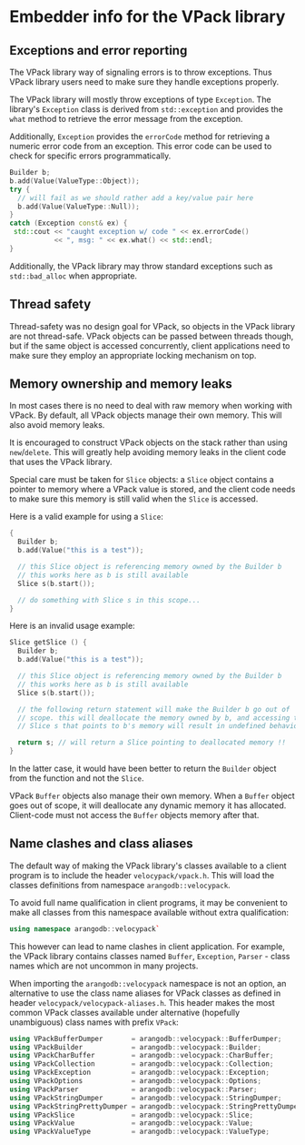 Embedder info for the VPack library
===================================

Exceptions and error reporting
------------------------------

The VPack library way of signaling errors is to throw exceptions. Thus VPack
library users need to make sure they handle exceptions properly.

The VPack library will mostly throw exceptions of type `Exception`. The library's
`Exception` class is derived from `std::exception` and provides the `what` method
to retrieve the error message from the exception.

Additionally, `Exception` provides the `errorCode` method for retrieving a
numeric error code from an exception. This error code can be used to check for
specific errors programmatically.

```cpp
Builder b;
b.add(Value(ValueType::Object));
try {
  // will fail as we should rather add a key/value pair here
  b.add(Value(ValueType::Null));
}
catch (Exception const& ex) {
 std::cout << "caught exception w/ code " << ex.errorCode()
           << ", msg: " << ex.what() << std::endl;
}
```

Additionally, the VPack library may throw standard exceptions such as
`std::bad_alloc` when appropriate.


Thread safety
-------------

Thread-safety was no design goal for VPack, so objects in the VPack library
are not thread-safe. VPack objects can be passed between threads though,
but if the same object is accessed concurrently, client applications need
to make sure they employ an appropriate locking mechanism on top.


Memory ownership and memory leaks
---------------------------------

In most cases there is no need to deal with raw memory when working with
VPack. By default, all VPack objects manage their own memory. This will also
avoid memory leaks.

It is encouraged to construct VPack objects on the stack rather than using
`new`/`delete`. This will greatly help avoiding memory leaks in the client
code that uses the VPack library.

Special care must be taken for `Slice` objects: a `Slice` object contains a
pointer to memory where a VPack value is stored, and the client code needs
to make sure this memory is still valid when the `Slice` is accessed.

Here is a valid example for using a `Slice`:

```cpp
{
  Builder b;
  b.add(Value("this is a test"));

  // this Slice object is referencing memory owned by the Builder b
  // this works here as b is still available
  Slice s(b.start());

  // do something with Slice s in this scope...
}
```

Here is an invalid usage example:

```cpp
Slice getSlice () {
  Builder b;
  b.add(Value("this is a test"));

  // this Slice object is referencing memory owned by the Builder b
  // this works here as b is still available
  Slice s(b.start());

  // the following return statement will make the Builder b go out of
  // scope. this will deallocate the memory owned by b, and accessing the
  // Slice s that points to b's memory will result in undefined behavior

  return s; // will return a Slice pointing to deallocated memory !!
}
```

In the latter case, it would have been better to return the `Builder`
object from the function and not the `Slice`.


VPack `Buffer` objects also manage their own memory. When a `Buffer`
object goes out of scope, it will deallocate any dynamic memory it has
allocated. Client-code must not access the `Buffer` objects memory
after that.


Name clashes and class aliases
------------------------------

The default way of making the VPack library's classes available to a client
program is to include the header `velocypack/vpack.h`. This will load the
classes definitions from namespace `arangodb::velocypack`.

To avoid full name qualification in client programs, it may be convenient to
make all classes from this namespace available without extra qualification:

```cpp
using namespace arangodb::velocypack`
```

This however can lead to name clashes in client application. For example,
the VPack library contains classes named `Buffer`, `Exception`, `Parser` -
class names which are not uncommon in many projects.

When importing the `arangodb::velocypack` namespace is not an option, an
alternative to use the class name aliases for VPack classes as defined in
header `velocypack/velocypack-aliases.h`. This header makes the most common
VPack classes available under alternative (hopefully unambiguous) class
names with prefix `VPack`:

```cpp
using VPackBufferDumper       = arangodb::velocypack::BufferDumper;
using VPackBuilder            = arangodb::velocypack::Builder;
using VPackCharBuffer         = arangodb::velocypack::CharBuffer;
using VPackCollection         = arangodb::velocypack::Collection;
using VPackException          = arangodb::velocypack::Exception;
using VPackOptions            = arangodb::velocypack::Options;
using VPackParser             = arangodb::velocypack::Parser;
using VPackStringDumper       = arangodb::velocypack::StringDumper;
using VPackStringPrettyDumper = arangodb::velocypack::StringPrettyDumper;
using VPackSlice              = arangodb::velocypack::Slice;
using VPackValue              = arangodb::velocypack::Value;
using VPackValueType          = arangodb::velocypack::ValueType;
```
